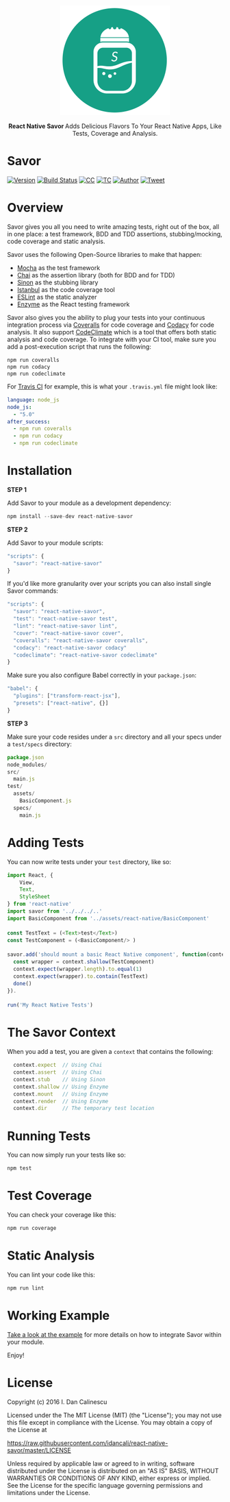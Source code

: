 <p align="center">
  <a href="https://github.com/idancali/react-native-savor">
    <img height="256" src="https://raw.githubusercontent.com/idancali/react-native-savor/master/logo.png">
  </a>
  <p align="center"> <b> React Native Savor </b> Adds Delicious Flavors To Your React Native Apps, Like Tests, Coverage and Analysis. </p>
</p>

# Savor

[![Version](https://img.shields.io/npm/v/react-native-savor.svg)](https://www.npmjs.com/package/savor)
[![Build Status](https://travis-ci.org/idancali/react-native-savor.svg?branch=master)](https://travis-ci.org/idancali/savor)
[![CC](https://codeclimate.com/github/idancali/react-native-savor/badges/gpa.svg)](https://codeclimate.com/github/idancali/savor)
[![TC](https://codeclimate.com/github/idancali/react-native-savor/badges/coverage.svg)](https://codeclimate.com/github/idancali/savor)
[![Author](https://img.shields.io/badge/say%20hi-%40idancali-green.svg)](https://twitter.com/idancali)
[![Tweet](https://img.shields.io/twitter/url/http/shields.io.svg?style=social)](https://twitter.com/intent/tweet?url=https%3A%2F%2Fgithub.com%2Fidancali%2Fsavor&via=idancali&text=Add%20more%20flavor%20to%20your%20Node%20module%20%28test%2C%20coverage%2C%20analysis%29.&hashtags=savor%2C%20opensource&)

# Overview

Savor gives you all you need to write amazing tests, right out of the box, all in one place: a test framework, BDD and TDD assertions, stubbing/mocking, code coverage and static analysis.

Savor uses the following Open-Source libraries to make that happen:

 - [Mocha](https://mochajs.org) as the test framework
 - [Chai](http://chaijs.com) as the assertion library (both for BDD and for TDD)
 - [Sinon](http://sinonjs.org) as the stubbing library
 - [Istanbul](http://gotwarlost.github.io/istanbul) as the code coverage tool
 - [ESLint](http://eslint.org) as the static analyzer
 - [Enzyme](http://airbnb.io/enzyme/) as the React testing framework

Savor also gives you the ability to plug your tests into your continuous integration process via [Coveralls](https://coveralls.io) for code coverage and [Codacy](https://www.codacy.com) for code analysis. It also support [CodeClimate](https://codeclimate.com) which is a tool that offers both static analysis and code coverage. To integrate with your CI tool, make sure you add a post-execution script that runs the following:
```
npm run coveralls
npm run codacy
npm run codeclimate
```

For [Travis CI](https://travis-ci.org) for example, this is what your ```.travis.yml``` file might look like:
```yaml
language: node_js
node_js:
  - "5.0"
after_success:
  - npm run coveralls
  - npm run codacy
  - npm run codeclimate
```

# Installation

**STEP 1**

Add Savor to your module as a development dependency:

```javascript
npm install --save-dev react-native-savor
```

**STEP 2**

Add Savor to your module scripts:

```javascript
"scripts": {
  "savor": "react-native-savor"
}
```

If you'd like more granularity over your scripts you can also install single Savor commands:

```javascript
"scripts": {
  "savor": "react-native-savor",
  "test": "react-native-savor test",
  "lint": "react-native-savor lint",
  "cover": "react-native-savor cover",
  "coveralls": "react-native-savor coveralls",
  "codacy": "react-native-savor codacy"
  "codeclimate": "react-native-savor codeclimate"
}
```

Make sure you also configure Babel correctly in your ```package.json```:

```javascript
"babel": {
  "plugins": ["transform-react-jsx"],
  "presets": ["react-native", {}]
}
```

**STEP 3**

Make sure your code resides under a ```src``` directory and all your specs under a ```test/specs``` directory:

```javascript
package.json
node_modules/
src/
  main.js
test/
  assets/
    BasicComponent.js
  specs/
    main.js
```

# Adding Tests

You can now write tests under your ```test``` directory, like so:

```javascript
import React, {
    View,
    Text,
    StyleSheet
} from 'react-native'
import savor from '../../../..'
import BasicComponent from '../assets/react-native/BasicComponent'

const TestText = (<Text>test</Text>)
const TestComponent = (<BasicComponent/> )

savor.add('should mount a basic React Native component', function(context, done) {
  const wrapper = context.shallow(TestComponent)
  context.expect(wrapper.length).to.equal(1)
  context.expect(wrapper).to.contain(TestText)
  done()
}).

run('My React Native Tests')
```

# The Savor Context

When you add a test, you are given a ```context``` that contains the following:

```javascript
  context.expect  // Using Chai
  context.assert  // Using Chai
  context.stub    // Using Sinon
  context.shallow // Using Enzyme
  context.mount   // Using Enzyme
  context.render  // Using Enzyme
  context.dir     // The temporary test location
```

# Running Tests

You can now simply run your tests like so:

```javascript
npm test
```

# Test Coverage

You can check your coverage like this:

```javascript
npm run coverage
```

# Static Analysis

You can lint your code like this:

```javascript
npm run lint
```

# Working Example

[Take a look at the example](https://github.com/idancali/savor/tree/master/examples/main) for more details on how to integrate Savor within your module.

Enjoy!

# License

Copyright (c) 2016 I. Dan Calinescu

 Licensed under the The MIT License (MIT) (the "License");
 you may not use this file except in compliance with the License.
 You may obtain a copy of the License at

 https://raw.githubusercontent.com/idancali/react-native-savor/master/LICENSE

 Unless required by applicable law or agreed to in writing, software
 distributed under the License is distributed on an "AS IS" BASIS,
 WITHOUT WARRANTIES OR CONDITIONS OF ANY KIND, either express or implied.
 See the License for the specific language governing permissions and
 limitations under the License.
